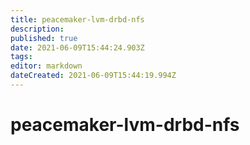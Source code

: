 ```yaml
---
title: peacemaker-lvm-drbd-nfs
description: 
published: true
date: 2021-06-09T15:44:24.903Z
tags: 
editor: markdown
dateCreated: 2021-06-09T15:44:19.994Z
---
```


# peacemaker-lvm-drbd-nfs
